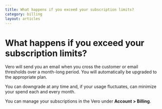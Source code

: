 ```yaml
---
title: What happens if you exceed your subscription limits?
category: billing
layout: articles
---
```


# What happens if you exceed your subscription limits?

Vero will send you an email when you cross the customer or email thresholds over a month-long period. You will automatically be upgraded to the appropriate plan.

You can downgrade at any time and, if your usage fluctuates, can minimize your spend each and every month.

You can manage your subscriptions in the Vero under **Account > Billing**.